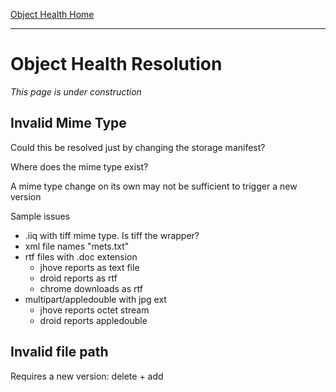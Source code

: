 [Object Health Home](README.md)

---

# Object Health Resolution

_This page is under construction_

## Invalid Mime Type

Could this be resolved just by changing the storage manifest?

Where does the mime type exist?

A mime type change on its own may not be sufficient to trigger a new version

Sample issues
- .iiq with tiff mime type.  Is tiff the wrapper?
- xml file names "mets.txt"
- rtf files with .doc extension
  - jhove reports as text file
  - droid reports as rtf
  - chrome downloads as rtf
- multipart/appledouble with jpg ext
  - jhove reports octet stream
  - droid reports appledouble

## Invalid file path

Requires a new version: delete + add

